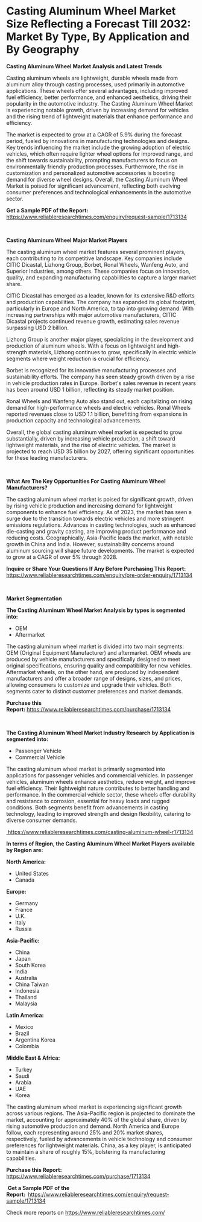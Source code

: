 <p><h1>Casting Aluminum Wheel Market Size Reflecting a Forecast Till 2032: Market By Type, By Application and By Geography</h1></p><p><strong>Casting Aluminum Wheel Market Analysis and Latest Trends</strong></p>
<p><p>Casting aluminum wheels are lightweight, durable wheels made from aluminum alloy through casting processes, used primarily in automotive applications. These wheels offer several advantages, including improved fuel efficiency, better performance, and enhanced aesthetics, driving their popularity in the automotive industry. The Casting Aluminum Wheel Market is experiencing notable growth, driven by increasing demand for vehicles and the rising trend of lightweight materials that enhance performance and efficiency.</p><p>The market is expected to grow at a CAGR of 5.9% during the forecast period, fueled by innovations in manufacturing technologies and designs. Key trends influencing the market include the growing adoption of electric vehicles, which often require lighter wheel options for improved range, and the shift towards sustainability, prompting manufacturers to focus on environmentally friendly production processes. Furthermore, the rise in customization and personalized automotive accessories is boosting demand for diverse wheel designs. Overall, the Casting Aluminum Wheel Market is poised for significant advancement, reflecting both evolving consumer preferences and technological enhancements in the automotive sector.</p></p>
<p><strong>Get a Sample PDF of the Report:&nbsp;</strong> <a href="https://www.reliableresearchtimes.com/enquiry/request-sample/1713134?utm_campaign=3315&utm_medium=2&utm_source=Github&utm_content=ia&utm_term=28032025&utm_id=casting-aluminum-wheel">https://www.reliableresearchtimes.com/enquiry/request-sample/1713134</a></p>
<p>&nbsp;</p>
<p><strong>Casting Aluminum Wheel Major Market Players</strong></p>
<p><p>The casting aluminum wheel market features several prominent players, each contributing to its competitive landscape. Key companies include CITIC Dicastal, Lizhong Group, Borbet, Ronal Wheels, Wanfeng Auto, and Superior Industries, among others. These companies focus on innovation, quality, and expanding manufacturing capabilities to capture a larger market share.</p><p>CITIC Dicastal has emerged as a leader, known for its extensive R&D efforts and production capabilities. The company has expanded its global footprint, particularly in Europe and North America, to tap into growing demand. With increasing partnerships with major automotive manufacturers, CITIC Dicastal projects continued revenue growth, estimating sales revenue surpassing USD 2 billion.</p><p>Lizhong Group is another major player, specializing in the development and production of aluminum wheels. With a focus on lightweight and high-strength materials, Lizhong continues to grow, specifically in electric vehicle segments where weight reduction is crucial for efficiency.</p><p>Borbet is recognized for its innovative manufacturing processes and sustainability efforts. The company has seen steady growth driven by a rise in vehicle production rates in Europe. Borbet's sales revenue in recent years has been around USD 1 billion, reflecting its steady market position.</p><p>Ronal Wheels and Wanfeng Auto also stand out, each capitalizing on rising demand for high-performance wheels and electric vehicles. Ronal Wheels reported revenues close to USD 1.1 billion, benefitting from expansions in production capacity and technological advancements.</p><p>Overall, the global casting aluminum wheel market is expected to grow substantially, driven by increasing vehicle production, a shift toward lightweight materials, and the rise of electric vehicles. The market is projected to reach USD 35 billion by 2027, offering significant opportunities for these leading manufacturers.</p></p>
<p>&nbsp;</p>
<p><strong>What Are The Key Opportunities For Casting Aluminum Wheel Manufacturers?</strong></p>
<p><p>The casting aluminum wheel market is poised for significant growth, driven by rising vehicle production and increasing demand for lightweight components to enhance fuel efficiency. As of 2023, the market has seen a surge due to the transition towards electric vehicles and more stringent emissions regulations. Advances in casting technologies, such as enhanced die-casting and gravity casting, are improving product performance and reducing costs. Geographically, Asia-Pacific leads the market, with notable growth in China and India. However, sustainability concerns around aluminum sourcing will shape future developments. The market is expected to grow at a CAGR of over 5% through 2028.</p></p>
<p><strong>Inquire or Share Your Questions If Any Before Purchasing This Report:</strong> <a href="https://www.reliableresearchtimes.com/enquiry/pre-order-enquiry/1713134?utm_campaign=3315&utm_medium=2&utm_source=Github&utm_content=ia&utm_term=28032025&utm_id=casting-aluminum-wheel">https://www.reliableresearchtimes.com/enquiry/pre-order-enquiry/1713134</a></p>
<p>&nbsp;</p>
<p><strong>Market Segmentation</strong></p>
<p><strong>The Casting Aluminum Wheel Market Analysis by types is segmented into:</strong></p>
<p><ul><li>OEM</li><li>Aftermarket</li></ul></p>
<p><p>The casting aluminum wheel market is divided into two main segments: OEM (Original Equipment Manufacturer) and aftermarket. OEM wheels are produced by vehicle manufacturers and specifically designed to meet original specifications, ensuring quality and compatibility for new vehicles. Aftermarket wheels, on the other hand, are produced by independent manufacturers and offer a broader range of designs, sizes, and prices, allowing consumers to customize and upgrade their vehicles. Both segments cater to distinct customer preferences and market demands.</p></p>
<p><strong>Purchase this Report:&nbsp;</strong><a href="https://www.reliableresearchtimes.com/purchase/1713134?utm_campaign=3315&utm_medium=2&utm_source=Github&utm_content=ia&utm_term=28032025&utm_id=casting-aluminum-wheel">https://www.reliableresearchtimes.com/purchase/1713134</a></p>
<p>&nbsp;</p>
<p><strong>The Casting Aluminum Wheel Market Industry Research by Application is segmented into:</strong></p>
<p><ul><li>Passenger Vehicle</li><li>Commercial Vehicle</li></ul></p>
<p><p>The casting aluminum wheel market is primarily segmented into applications for passenger vehicles and commercial vehicles. In passenger vehicles, aluminum wheels enhance aesthetics, reduce weight, and improve fuel efficiency. Their lightweight nature contributes to better handling and performance. In the commercial vehicle sector, these wheels offer durability and resistance to corrosion, essential for heavy loads and rugged conditions. Both segments benefit from advancements in casting technology, leading to improved strength and design flexibility, catering to diverse consumer demands.</p></p>
<p><a href="https://www.reliableresearchtimes.com/casting-aluminum-wheel-r1713134?utm_campaign=3315&utm_medium=2&utm_source=Github&utm_content=ia&utm_term=28032025&utm_id=casting-aluminum-wheel">&nbsp;https://www.reliableresearchtimes.com/casting-aluminum-wheel-r1713134</a></p>
<p><strong>In terms of Region, the Casting Aluminum Wheel Market Players available by Region are:</strong></p>
<p>
    <p> <strong> North America: </strong>
        <ul>
            <li>United States</li>
            <li>Canada</li>
        </ul>
        </p> 
    <p> <strong> Europe: </strong>
        <ul>
            <li>Germany</li>
            <li>France</li>
            <li>U.K.</li>
            <li>Italy</li>
            <li>Russia</li>
        </ul>
        </p> 
    <p> <strong> Asia-Pacific: </strong>
        <ul>
            <li>China</li>
            <li>Japan</li>
            <li>South Korea</li>
            <li>India</li>
            <li>Australia</li>
            <li>China Taiwan</li>
            <li>Indonesia</li>
            <li>Thailand</li>
            <li>Malaysia</li>
        </ul>
        </p> 
    <p> <strong> Latin America: </strong>
        <ul>
            <li>Mexico</li>
            <li>Brazil</li>
            <li>Argentina Korea</li>
            <li>Colombia</li>
        </ul>
        </p> 
    <p> <strong> Middle East & Africa: </strong>
        <ul>
            <li>Turkey</li>
            <li>Saudi</li>
            <li>Arabia</li>
            <li>UAE</li>
            <li>Korea</li>
        </ul>
    </p>
    </p>
<p><p>The casting aluminum wheel market is experiencing significant growth across various regions. The Asia-Pacific region is projected to dominate the market, accounting for approximately 40% of the global share, driven by rising automotive production and demand. North America and Europe follow, each representing around 25% and 20% market shares, respectively, fueled by advancements in vehicle technology and consumer preferences for lightweight materials. China, as a key player, is anticipated to maintain a share of roughly 15%, bolstering its manufacturing capabilities.</p></p>
<p><strong>Purchase this Report: </strong><a href="https://www.reliableresearchtimes.com/purchase/1713134?utm_campaign=3315&utm_medium=2&utm_source=Github&utm_content=ia&utm_term=28032025&utm_id=casting-aluminum-wheel">https://www.reliableresearchtimes.com/purchase/1713134</a></p>
<p>&nbsp;<strong>Get a Sample PDF of the Report:&nbsp;&nbsp;</strong><a href="https://www.reliableresearchtimes.com/enquiry/request-sample/1713134?utm_campaign=3315&utm_medium=2&utm_source=Github&utm_content=ia&utm_term=28032025&utm_id=casting-aluminum-wheel">https://www.reliableresearchtimes.com/enquiry/request-sample/1713134</a></p>
<p><strong></strong></p>
<p>Check more reports on <a href="https://www.reliableresearchtimes.com/?utm_campaign=3315&utm_medium=2&utm_source=Github&utm_content=ia&utm_term=28032025&utm_id=casting-aluminum-wheel">https://www.reliableresearchtimes.com/</a></p>